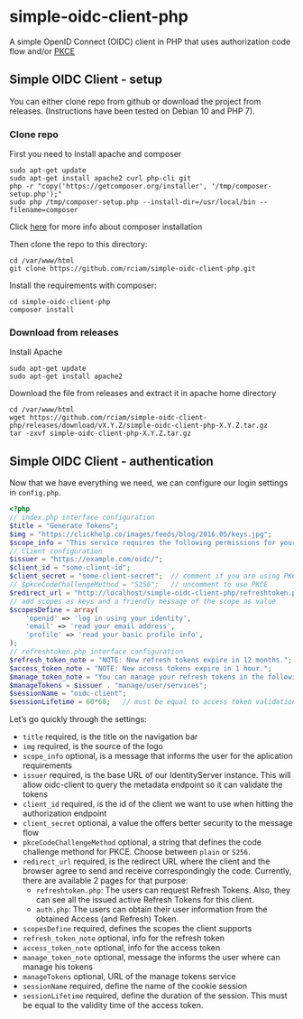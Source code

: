 # simple-oidc-client-php

A simple OpenID Connect (OIDC) client in PHP that uses authorization code flow and/or [PKCE](https://tools.ietf.org/html/rfc7636)

## Simple OIDC Client - setup

You can either clone repo from github or download the project from releases.
(Instructions have been tested on Debian 10 and PHP 7).

### Clone repo

First you need to install apache and composer

```shell
sudo apt-get update
sudo apt-get install apache2 curl php-cli git
php -r "copy('https://getcomposer.org/installer', '/tmp/composer-setup.php');"
sudo php /tmp/composer-setup.php --install-dir=/usr/local/bin --filename=composer
```

Click [here](https://getcomposer.org/doc/00-intro.md#installation-linux-unix-macos)
for more info about composer installation

Then clone the repo to this directory:

```shell
cd /var/www/html
git clone https://github.com/rciam/simple-oidc-client-php.git
```

Install the requirements with composer:

```shell
cd simple-oidc-client-php
composer install
```

### Download from releases

Install Apache

```shell
sudo apt-get update
sudo apt-get install apache2
```

Download the file from releases and extract it in apache home directory

```shell
cd /var/www/html
wget https://github.com/rciam/simple-oidc-client-php/releases/download/vX.Y.Z/simple-oidc-client-php-X.Y.Z.tar.gz
tar -zxvf simple-oidc-client-php-X.Y.Z.tar.gz
```

## Simple OIDC Client - authentication

Now that we have everything we need, we can configure our login settings in `config.php`.

```php
<?php
// index.php interface configuration
$title = "Generate Tokens";
$img = "https://clickhelp.co/images/feeds/blog/2016.05/keys.jpg";
$scope_info = "This service requires the following permissions for your account:";
// Client configuration
$issuer = "https://example.com/oidc/";
$client_id = "some-client-id";
$client_secret = "some-client-secret";  // comment if you are using PKCE
// $pkceCodeChallengeMethod = "S256";   // uncomment to use PKCE
$redirect_url = "http://localhost/simple-oidc-client-php/refreshtoken.php";
// add scopes as keys and a friendly message of the scope as value
$scopesDefine = array(
    'openid' => 'log in using your identity',
    'email' => 'read your email address',
    'profile' => 'read your basic profile info',
);
// refreshtoken.php interface configuration
$refresh_token_note = "NOTE: New refresh tokens expire in 12 months.";
$access_token_note = "NOTE: New access tokens expire in 1 hour.";
$manage_token_note = "You can manage your refresh tokens in the following link: ";
$manageTokens = $issuer . "manage/user/services";
$sessionName = "oidc-client";
$sessionLifetime = 60*60;   // must be equal to access token validation time in seconds
```

Let’s go quickly through the settings:

* `title` required, is the title on the navigation bar
* `img` required, is the source of the logo
* `scope_info` optional, is a message that informs the user for the aplication requirements
* `issuer` required, is the base URL of our IdentityServer instance. This will allow oidc-client to query the metadata endpoint so it can validate the tokens
* `client_id` required, is the id of the client we want to use when hitting the authorization endpoint
* `client_secret` optional, a value the offers better security to the message flow
* `pkceCodeChallengeMethod` optional, a string that defines the code challenge methond for PKCE. Choose between `plain` or `S256`.
* `redirect_url` required, is the redirect URL where the client and the browser agree to send and receive correspondingly the code. Currently, there are available 2 pages for that purpose:
  * `refreshtoken.php`: The users can request Refresh Tokens. Also, they can see all the issued active Refresh Tokens for this client.
  * `auth.php`: The users can obtain their user information from the obtained Access (and Refresh) Token.
* `scopesDefine` required, defines the scopes the client supports
* `refresh_token_note` optional, info for the refresh token
* `access_token_note` optional, info for the access token
* `manage_token_note` optional, message the informs the user where can manage his tokens
* `manageTokens` optional, URL of the manage tokens service
* `sessionName` required, define the name of the cookie session
* `sessionLifetime` required, define the duration of the session. This must be equal to the validity time of the access token.
